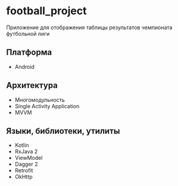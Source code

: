 # football_project
Приложение для отображения таблицы результатов чемпионата футбольной лиги

## Платформа

* Android

## Архитектура

* Многомодульность
* Single Activity Application
* MVVM

## Языки, библиотеки, утилиты

* Kotlin
* RxJava 2
* ViewModel
* Dagger 2
* Retrofit
* OkHttp
